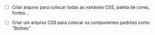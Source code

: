 - [ ] Criar arquivo para colocar todas as variáveis CSS, paleta de cores, fontes...

- [ ] Criar um arquivo CSS para colocar os componentes padrões como "Botões"